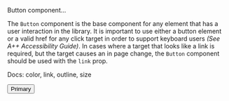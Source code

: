 <p className="lead">Button component...</p>

The `Button` component is the base component for any element that has a user
interaction in the library. It is important to use either a button element or a
valid href for any click target in order to support keyboard users _(See A++
Accessibility Guide)_. In cases where a target that looks like a link is
required, but the target causes an in page change, the `Button` component should
be used with the `link` prop.

Docs: color, link, outline, size

<Button>Primary</Button>

